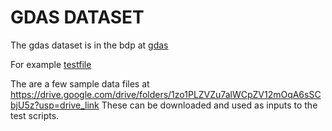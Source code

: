 # GDAS DATASET

The gdas dataset is in the bdp at [gdas](https://us-east-2.console.aws.amazon.com/s3/buckets/gsl-data-depot-2?region=us-east-2&bucketType=general&prefix=data/gdas_prepbufr/&showversions=false)

For example
[testfile](https://gsl-data-depot-2.s3.us-east-2.amazonaws.com/data/gdas_prepbufr/241001800.gdas.t18z.prepbufr.nr)

The are a few sample data files at https://drive.google.com/drive/folders/1zo1PLZVZu7alWCpZV12mOqA6sSCbjU5z?usp=drive_link
These can be downloaded and used as inputs to the test scripts.
